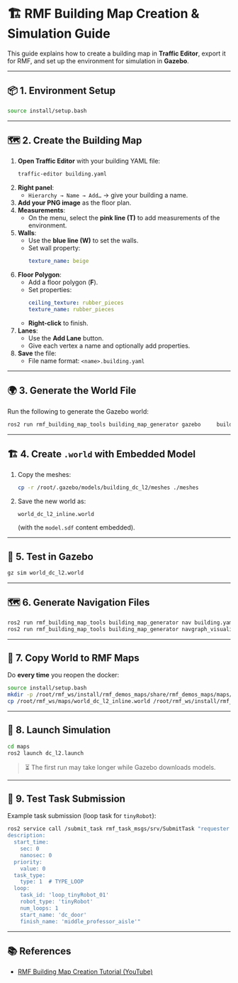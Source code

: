 # 🏗️ RMF Building Map Creation & Simulation Guide

This guide explains how to create a building map in **Traffic Editor**, export it for RMF, and set up the environment for simulation in **Gazebo**.

---

## 📦 1. Environment Setup

```bash
source install/setup.bash
```

---

## 🗺️ 2. Create the Building Map

1. **Open Traffic Editor** with your building YAML file:
   ```bash
   traffic-editor building.yaml
   ```
2. **Right panel**:  
   - `Hierarchy → Name → Add…` → give your building a name.
3. **Add your PNG image** as the floor plan.
4. **Measurements**:  
   - On the menu, select the **pink line (T)** to add measurements of the environment.
5. **Walls**:  
   - Use the **blue line (W)** to set the walls.  
   - Set wall property:
     ```yaml
     texture_name: beige
     ```
6. **Floor Polygon**:  
   - Add a floor polygon (**F**).  
   - Set properties:
     ```yaml
     ceiling_texture: rubber_pieces
     texture_name: rubber_pieces
     ```
   - **Right-click** to finish.
7. **Lanes**:  
   - Use the **Add Lane** button.  
   - Give each vertex a name and optionally add properties.
8. **Save** the file:  
   - File name format: `<name>.building.yaml`

---

## 🌍 3. Generate the World File

Run the following to generate the Gazebo world:

```bash
ros2 run rmf_building_map_tools building_map_generator gazebo     building.yaml     world_dc_l2.world     ~/.gazebo/models
```

---

## 🏗️ 4. Create `.world` with Embedded Model

1. Copy the meshes:
   ```bash
   cp -r /root/.gazebo/models/building_dc_l2/meshes ./meshes
   ```
2. Save the new world as:
   ```
   world_dc_l2_inline.world
   ```
   (with the `model.sdf` content embedded).

---

## 🧪 5. Test in Gazebo

```bash
gz sim world_dc_l2.world
```

---

## 🗺️ 6. Generate Navigation Files

```bash
ros2 run rmf_building_map_tools building_map_generator nav building.yaml maps/
ros2 run rmf_building_map_tools building_map_generator navgraph_visualization building.yaml maps/
```

---

## 📂 7. Copy World to RMF Maps

Do **every time** you reopen the docker:

```bash
source install/setup.bash
mkdir -p /root/rmf_ws/install/rmf_demos_maps/share/rmf_demos_maps/maps/dc_l2/
cp /root/rmf_ws/maps/world_dc_l2_inline.world /root/rmf_ws/install/rmf_demos_maps/share/rmf_demos_maps/maps/dc_l2/dc_l2.world
```

---

## 🚀 8. Launch Simulation

```bash
cd maps
ros2 launch dc_l2.launch
```
> ⏳ The first run may take longer while Gazebo downloads models.

---

## 📝 9. Test Task Submission

Example task submission (loop task for `tinyRobot`):

```bash
ros2 service call /submit_task rmf_task_msgs/srv/SubmitTask "requester: 'rmf_demos_tasks'
description:
  start_time:
    sec: 0
    nanosec: 0
  priority:
    value: 0
  task_type:
    type: 1  # TYPE_LOOP
  loop:
    task_id: 'loop_tinyRobot_01'
    robot_type: 'tinyRobot'
    num_loops: 1
    start_name: 'dc_door'
    finish_name: 'middle_professor_aisle'"
```

---

## 📚 References

- [RMF Building Map Creation Tutorial (YouTube)](https://www.youtube.com/watch?v=POLjIOs2MaM&t=968s)
